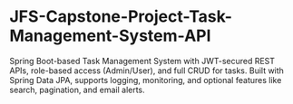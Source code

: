 # JFS-Capstone-Project-Task-Management-System-API
Spring Boot-based Task Management System with JWT-secured REST APIs, role-based access (Admin/User), and full CRUD for tasks. Built with Spring Data JPA, supports logging, monitoring, and optional features like search, pagination, and email alerts.
